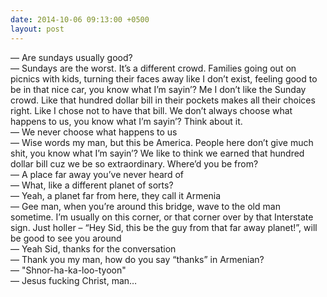 ```yaml
---
date: 2014-10-06 09:13:00 +0500
layout: post
---
```

— Are sundays usually good?  
— Sundays are the worst. It’s a different crowd. Families going out on picnics with kids, turning their faces away like I don’t exist, feeling good to be in that nice car, you know what I’m sayin’? Me I don’t like the Sunday crowd. Like that hundred dollar bill in their pockets makes all their choices right. Like I chose not to have that bill. We don’t always choose what happens to us, you know what I’m sayin’? Think about it.  
— We never choose what happens to us  
— Wise words my man, but this be America. People here don’t give much shit, you know what I’m sayin’? We like to think we earned that hundred dollar bill cuz we be so extraordinary. Where’d you be from?  
— A place far away you’ve never heard of  
— What, like a different planet of sorts?  
— Yeah, a planet far from here, they call it Armenia  
— Gee man, when you’re around this bridge, wave to the old man sometime. I’m usually on this corner, or that corner over by that Interstate sign. Just holler – “Hey Sid, this be the guy from that far away planet!”, will be good to see you around  
— Yeah Sid, thanks for the conversation  
— Thank you my man, how do you say “thanks” in Armenian?  
— "Shnor-ha-ka-loo-tyoon"  
— Jesus fucking Christ, man…